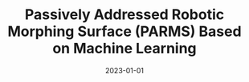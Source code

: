 ---
title: "Passively Addressed Robotic Morphing Surface (PARMS) Based on Machine Learning"
collection: publications
category: manuscripts
permalink: /publication/2023-01-01-parms
excerpt: 'This paper presents a passively addressed robotic morphing surface (PARMS) utilizing machine learning for advanced shape control in soft robotics applications.'
date: 2023-01-01
venue: 'Science Advances'
paperurl: 'https://wang5056.github.io/files/Wang et al. - 2023 - Passively addressed robotic morphing surface (PARMS).pdf'
bibtexurl: 'https://wang5056.github.io/files/WangPassively.bib'
citation: 'Wang, Jue and Sotzing, Michael and Lee, Mina and Chortos, Alex. (2023). "Passively Addressed Robotic Morphing Surface (PARMS) Based on Machine Learning." <i>Science Advances</i>, 9, eadg8019.'
---